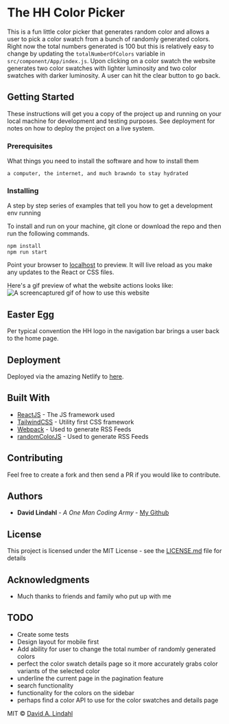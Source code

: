# The HH Color Picker

This is a fun little color picker that generates random color and allows a user to pick a color swatch from a bunch of randomly generated colors. Right now the total numbers generated is 100 but this is relatively easy to change by updating the `totalNumberOfColors` variable in `src/component/App/index.js`. Upon clicking on a color swatch the website generates two color swatches with lighter luminosity and two color swatches with darker luminosity. A user can hit the clear button to go back. 

## Getting Started

These instructions will get you a copy of the project up and running on your local machine for development and testing purposes. See deployment for notes on how to deploy the project on a live system.

### Prerequisites

What things you need to install the software and how to install them

```
a computer, the internet, and much brawndo to stay hydrated
```

### Installing

A step by step series of examples that tell you how to get a development env running

To install and run on your machine, git clone or download the repo and then run the following commands. 

```
npm install
npm run start
```

Point your browser to [localhost](http://localhost:3000/) to preview. It will live reload as you make any updates to the React or CSS files. 


Here's a gif preview of what the website actions looks like:
![A screencaptured gif of how to use this website](https://dzwonsemrish7.cloudfront.net/items/0S2V363r0C1j1N2g1j0F/Screen%20Recording%202018-06-14%20at%2010.58%20AM.gif)

## Easter Egg

Per typical convention the HH logo in the navigation bar brings a user back to the home page. 


## Deployment

Deployed via the amazing Netlify to [here](https://hh-color-picker.netlify.com/#/).

## Built With

* [ReactJS](https://reactjs.org/) - The JS framework used
* [TailwindCSS](https://tailwindcss.com/) - Utility first CSS framework
* [Webpack](https://webpack.js.org/) - Used to generate RSS Feeds
* [randomColorJS](https://github.com/davidmerfield/randomColor) - Used to generate RSS Feeds

## Contributing

Feel free to create a fork and then send a PR if you would like to contribute.

## Authors

* **David Lindahl** - *A One Man Coding Army* - [My Github](https://github.com/austriker27)


## License

This project is licensed under the MIT License - see the [LICENSE.md](LICENSE.md) file for details

## Acknowledgments

* Much thanks to friends and family who put up with me

## TODO

* Create some tests
* Design layout for mobile first
* Add ability for user to change the total number of randomly generated colors
* perfect the color swatch details page so it more accurately grabs color variants of the selected color
* underline the current page in the pagination feature
* search functionality
* functionality for the colors on the sidebar
* perhaps find a color API to use for the color swatches and details page

MIT © [David A. Lindahl](www.davidalindahl.com)